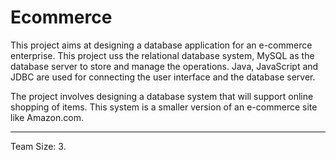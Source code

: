# Ecommerce
This project aims at designing a database application for an e-commerce enterprise. This project 
uss the relational database system, MySQL as the database server to store and manage the operations.
Java, JavaScript and JDBC are used for connecting the user interface and the database server.

The project involves designing a database system that will support online shopping of items.  This system
is a smaller version of an e-commerce site like Amazon.com.
******************************************************************************************************************************
Team Size: 3.
